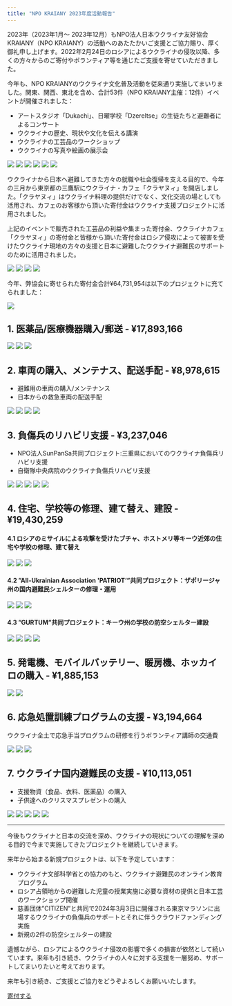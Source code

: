 ```yaml
---
title: "NPO KRAIANY 2023年度活動報告"
---
```


2023年（2023年1月～ 2023年12月）もNPO法人日本ウクライナ友好協会 KRAIANY（NPO KRAIANY）の活動へのあたたかいご支援とご協力賜り、厚く御礼申し上げます。2022年2月24日のロシアによるウクライナの侵攻以降、多くの方々からのご寄付やボランティア等を通じたご支援を寄せていただきました。

今年も、NPO KRAIANYのウクライナ文化普及活動を従来通り実施してまいりました。関東、関西、東北を含め、合計53件（NPO KRAIANY主催：12件）イベントが開催されました：

* アートスタジオ「Dukachi」、日曜学校「Dzereltse」の生徒たちと避難者によるコンサート
* ウクライナの歴史、現状や文化を伝える講演
* ウクライナの工芸品のワークショップ
* ウクライナの写真や絵画の展示会

<div class="gallery">
  <img src="/assets/images/annual_report_2023/image20.jpg" />
  <img src="/assets/images/annual_report_2023/image8.jpg" />
  <img src="/assets/images/annual_report_2023/image2.jpg" />
  <img src="/assets/images/annual_report_2023/image16.jpg" />
  <img src="/assets/images/annual_report_2023/image15.jpg" />
  <img src="/assets/images/annual_report_2023/image19.jpg" />
</div>

ウクライナから日本へ避難してきた方々の就職や社会復帰を支える目的で、今年の三月から東京都の三鷹駅にウクライナ・カフェ「クラヤヌィ」を開店しました。「クラヤヌィ」はウクライナ料理の提供だけでなく、文化交流の場としても活用され、カフェのお客様から頂いた寄付金はウクライナ支援プロジェクトに活用されました。

上記のイベントで販売された工芸品の利益や集まった寄付金、ウクライナカフェ「クラヤヌィ」の寄付金と皆様から頂いた寄付金はロシア侵攻によって被害を受けたウクライナ現地の方々の支援と日本に避難したウクライナ避難民のサポートのために活用されました。

<div class="gallery">
  <img src="/assets/images/annual_report_2023/image12.jpg" />
  <img src="/assets/images/annual_report_2023/image28.jpg" />
  <img src="/assets/images/annual_report_2023/image1.jpg" />
  <img src="/assets/images/annual_report_2023/image37.png" />
</div>


今年、弊協会に寄せられた寄付金合計¥64,731,954は以下のプロジェクトに充てられました：

<div class="gallery">
  <img src="/assets/images/annual_report_2023/chart.ja.png" />
</div>

## 1. 医薬品/医療機器購入/郵送 -  ¥17,893,166



<div class="gallery">
  <img src="/assets/images/annual_report_2023/image4.png" />
  <img src="/assets/images/annual_report_2023/image43.jpg" />
  <img src="/assets/images/annual_report_2023/image26.jpg" />
</div>



## 2. 車両の購入、メンテナス、配送手配 - ¥8,978,615

* 避難用の車両の購入/メンテナンス
* 日本からの救急車両の配送手配

<div class="gallery">
  <img src="/assets/images/annual_report_2023/image14.jpg" />
  <img src="/assets/images/annual_report_2023/image9.jpg" />
  <img src="/assets/images/annual_report_2023/image23.jpg" />
  <img src="/assets/images/annual_report_2023/image35.jpg" />
</div>

## 3. 負傷兵のリハビリ支援 - ¥3,237,046

* NPO法人SunPanSa共同プロジェクト:三重県においてのウクライナ負傷兵リハビリ支援
* 自衛隊中央病院のウクライナ負傷兵リハビリ支援

<div class="gallery">
  <img src="/assets/images/annual_report_2023/image41.png" />
  <img src="/assets/images/annual_report_2023/image3.jpg" />
  <img src="/assets/images/annual_report_2023/image24.jpg" />
  <img src="/assets/images/annual_report_2023/image32.jpg" />
  <img src="/assets/images/annual_report_2023/image6.jpg" />
</div>

## 4. 住宅、学校等の修理、建て替え、建設 - ¥19,430,259

#### 4.1 ロシアのミサイルによる攻撃を受けたブチャ、ホストメリ等キーウ近郊の住宅や学校の修理、建て替え

<div class="gallery">
  <img src="/assets/images/annual_report_2023/image33.jpg" />
  <img src="/assets/images/annual_report_2023/image7.jpg" />
  <img src="/assets/images/annual_report_2023/image27.jpg" />
</div>

#### 4.2 ”All-Ukrainian Association 'PATRIOT’”共同プロジェクト：ザポリージャ州の国内避難民シェルターの修理・運用

<div class="gallery">
  <img src="/assets/images/annual_report_2023/image39.jpg" />
  <img src="/assets/images/annual_report_2023/image42.jpg" />
  <img src="/assets/images/annual_report_2023/image13.jpg" />
</div>

#### 4.3 ”GURTUM”共同プロジェクト：キーウ州の学校の防空シェルター建設

<div class="gallery">
  <img src="/assets/images/annual_report_2023/image21.png" />
  <img src="/assets/images/annual_report_2023/image11.jpg" />
  <img src="/assets/images/annual_report_2023/image17.jpg" />
  <img src="/assets/images/annual_report_2023/image30.jpg" />
</div>

## 5. 発電機、モバイルバッテリー、暖房機、ホッカイロの購入 - ¥1,885,153

<div class="gallery">
  <img src="/assets/images/annual_report_2023/image36.png" />
  <img src="/assets/images/annual_report_2023/image29.jpg" />
</div>

## 6. 応急処置訓練プログラムの支援 - ¥3,194,664

ウクライナ全土で応急手当プログラムの研修を行うボランティア講師の交通費

<div class="gallery">
  <img src="/assets/images/annual_report_2023/image18.jpg" />
  <img src="/assets/images/annual_report_2023/image38.jpg" />
  <img src="/assets/images/annual_report_2023/image22.jpg" />
</div>

## 7. ウクライナ国内避難民の支援 - ¥10,113,051

* 支援物資（食品、衣料、医薬品）の購入
* 子供達へのクリスマスプレゼントの購入

<div class="gallery">
  <img src="/assets/images/annual_report_2023/image44.png" />
  <img src="/assets/images/annual_report_2023/image31.jpg" />
  <img src="/assets/images/annual_report_2023/image25.jpg" />
  <img src="/assets/images/annual_report_2023/image40.jpg" />
  <img src="/assets/images/annual_report_2023/image10.jpg" />
</div>

<hr />

今後もウクライナと日本の交流を深め、ウクライナの現状についての理解を深める目的で今まで実施してきたプロジェクトを継続していきます。

来年から始まる新規プロジェクトは、以下を予定しています：

* ウクライナ文部科学省との協力のもと、ウクライナ避難民のオンライン教育プログラム
* ロシア占領地からの避難した児童の授業実施に必要な資材の提供と日本工芸のワークショップ開催
* 慈善団体”CITIZEN”と共同で2024年3月3日に開催される東京マラソンに出場するウクライナの負傷兵のサポートとそれに伴うクラウドファンディング実施
* 新規の2件の防空シェルターの建設

遺憾ながら、ロシアによるウクライナ侵攻の影響で多くの損害が依然として続いています。来年も引き続き、ウクライナの人々に対する支援を一層努め、サポートしてまいりたいと考えております。

来年も引き続き、ご支援とご協力をどうぞよろしくお願いいたします。

<div class="sticky-donate">
  <a class="cta" href="/ja/donate.html">寄付する</a>
</div>
